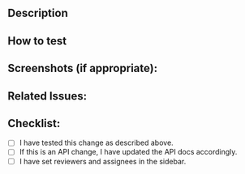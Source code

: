 <!--- 
      Your title should use the format 
      https://magnify.atlassian.net/browse/MAG-### (Copy Description of JIRA Issue Here) 
-->

<!--- Provide a general summary of your changes in the Title above -->

## Description
<!--- Describe your changes in detail -->

## How to test
<!--- How should we test the change? -->

## Screenshots (if appropriate):
<!--- If this is not a user-facing change, feel free to remove this -->

## Related Issues:
<!--- Are there known issues? Are there things you're planning to fix later? -->

## Checklist:
<!--- Go over all the following points, and put an `x` in all the boxes that apply. -->
<!--- If you're unsure about any of these, don't hesitate to ask. We're here to help! -->
- [ ] I have tested this change as described above.
- [ ] If this is an API change, I have updated the API docs accordingly.
- [ ] I have set reviewers and assignees in the sidebar.
